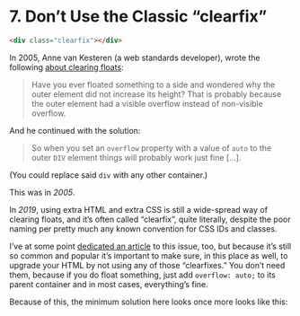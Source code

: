 # 7. Don’t Use the Classic “clearfix”

```html
<div class="clearfix"></div>
```

In 2005, Anne van Kesteren (a web standards developer), wrote the following [about clearing floats](https://annevankesteren.nl/2005/03/clearing-floats):

> Have you ever floated something to a side and wondered why the outer element did not increase its height? That is probably because the outer element had a visible overflow instead of non-visible overflow.

And he continued with the solution:

> So when you set an `overflow` property with a value of `auto` to the outer `DIV` element things will probably work just fine […].

(You could replace said `div` with any other container.)

This was in _2005_.

In _2019_, using extra HTML and extra CSS is still a wide-spread way of clearing floats, and it’s often called “clearfix”, quite literally, despite the poor naming per pretty much any known convention for CSS IDs and classes.

I’ve at some point [dedicated an article](https://meiert.com/en/blog/no-clearfix/) to this issue, too, but because it’s still so common and popular it’s important to make sure, in this place as well, to upgrade your HTML by not using any of those “clearfixes.” You don’t need them, because if you do float something, just add `overflow: auto;` to its parent container and in most cases, everything’s fine.

Because of this, the minimum solution here looks once more looks like this:

```html
```